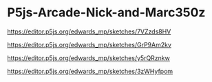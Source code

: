 # P5js-Arcade-Nick-and-Marc350z
https://editor.p5js.org/edwards_mp/sketches/7VZzds8HV

https://editor.p5js.org/edwards_mp/sketches/GrP9Am2kv

https://editor.p5js.org/edwards_mp/sketches/y5rQRznkw

https://editor.p5js.org/edwards_mp/sketches/3zWHyfpom
